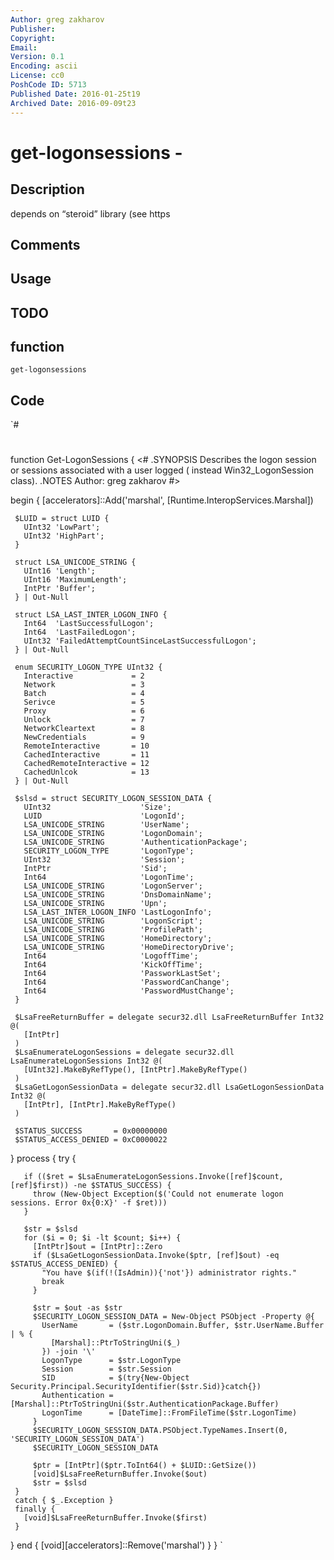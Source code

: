 ```yaml
---
Author: greg zakharov
Publisher: 
Copyright: 
Email: 
Version: 0.1
Encoding: ascii
License: cc0
PoshCode ID: 5713
Published Date: 2016-01-25t19
Archived Date: 2016-09-09t23
---
```


# get-logonsessions - 

## Description

depends on “steroid” library (see https

## Comments



## Usage



## TODO



## function

`get-logonsessions`

## Code

`#
 #
 function Get-LogonSessions {
   <#
     .SYNOPSIS
         Describes the logon session or sessions associated with a user logged (
         instead Win32_LogonSession class).
     .NOTES
         Author: greg zakharov
   #>
   
   begin {
     [accelerators]::Add('marshal', [Runtime.InteropServices.Marshal])
     
     $LUID = struct LUID {
       UInt32 'LowPart';
       UInt32 'HighPart';
     }
     
     struct LSA_UNICODE_STRING {
       UInt16 'Length';
       UInt16 'MaximumLength';
       IntPtr 'Buffer';
     } | Out-Null
     
     struct LSA_LAST_INTER_LOGON_INFO {
       Int64  'LastSuccessfulLogon';
       Int64  'LastFailedLogon';
       UInt32 'FailedAttemptCountSinceLastSuccessfulLogon';
     } | Out-Null
     
     enum SECURITY_LOGON_TYPE UInt32 {
       Interactive             = 2
       Network                 = 3
       Batch                   = 4
       Serivce                 = 5
       Proxy                   = 6
       Unlock                  = 7
       NetworkCleartext        = 8
       NewCredentials          = 9
       RemoteInteractive       = 10
       CachedInteractive       = 11
       CachedRemoteInteractive = 12
       CachedUnlcok            = 13
     } | Out-Null
     
     $slsd = struct SECURITY_LOGON_SESSION_DATA {
       UInt32                    'Size';
       LUID                      'LogonId';
       LSA_UNICODE_STRING        'UserName';
       LSA_UNICODE_STRING        'LogonDomain';
       LSA_UNICODE_STRING        'AuthenticationPackage';
       SECURITY_LOGON_TYPE       'LogonType';
       UInt32                    'Session';
       IntPtr                    'Sid';
       Int64                     'LogonTime';
       LSA_UNICODE_STRING        'LogonServer';
       LSA_UNICODE_STRING        'DnsDomainName';
       LSA_UNICODE_STRING        'Upn';
       LSA_LAST_INTER_LOGON_INFO 'LastLogonInfo';
       LSA_UNICODE_STRING        'LogonScript';
       LSA_UNICODE_STRING        'ProfilePath';
       LSA_UNICODE_STRING        'HomeDirectory';
       LSA_UNICODE_STRING        'HomeDirectoryDrive';
       Int64                     'LogoffTime';
       Int64                     'KickOffTime';
       Int64                     'PassworkLastSet';
       Int64                     'PasswordCanChange';
       Int64                     'PasswordMustChange';
     }
     
     $LsaFreeReturnBuffer = delegate secur32.dll LsaFreeReturnBuffer Int32 @(
       [IntPtr]
     )
     $LsaEnumerateLogonSessions = delegate secur32.dll LsaEnumerateLogonSessions Int32 @(
       [UInt32].MakeByRefType(), [IntPtr].MakeByRefType()
     )
     $LsaGetLogonSessionData = delegate secur32.dll LsaGetLogonSessionData Int32 @(
       [IntPtr], [IntPtr].MakeByRefType()
     )
     
     $STATUS_SUCCESS       = 0x00000000
     $STATUS_ACCESS_DENIED = 0xC0000022
   }
   process {
     try {
       
       if (($ret = $LsaEnumerateLogonSessions.Invoke([ref]$count, [ref]$first)) -ne $STATUS_SUCCESS) {
         throw (New-Object Exception($('Could not enumerate logon sessions. Error 0x{0:X}' -f $ret)))
       }
       
       $str = $slsd
       for ($i = 0; $i -lt $count; $i++) {
         [IntPtr]$out = [IntPtr]::Zero
         if ($LsaGetLogonSessionData.Invoke($ptr, [ref]$out) -eq $STATUS_ACCESS_DENIED) {
           "You have $(if(!(IsAdmin)){'not'}) administrator rights."
           break
         }
         
         $str = $out -as $str
         $SECURITY_LOGON_SESSION_DATA = New-Object PSObject -Property @{
           UserName       = ($str.LogonDomain.Buffer, $str.UserName.Buffer | % {
             [Marshal]::PtrToStringUni($_)
           }) -join '\'
           LogonType      = $str.LogonType
           Session        = $str.Session
           SID            = $(try{New-Object Security.Principal.SecurityIdentifier($str.Sid)}catch{})
           Authentication = [Marshal]::PtrToStringUni($str.AuthenticationPackage.Buffer)
           LogonTime      = [DateTime]::FromFileTime($str.LogonTime)
         }
         $SECURITY_LOGON_SESSION_DATA.PSObject.TypeNames.Insert(0, 'SECURITY_LOGON_SESSION_DATA')
         $SECURITY_LOGON_SESSION_DATA
         
         $ptr = [IntPtr]($ptr.ToInt64() + $LUID::GetSize())
         [void]$LsaFreeReturnBuffer.Invoke($out)
         $str = $slsd
     }
     catch { $_.Exception }
     finally {
       [void]$LsaFreeReturnBuffer.Invoke($first)
     }
   }
   end {
     [void][accelerators]::Remove('marshal')
   }
 }
`

